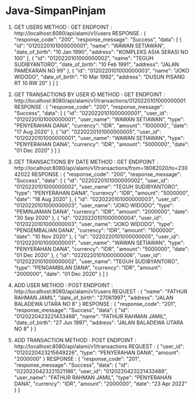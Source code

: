 # Java-SimpanPinjam

1. GET USERS
METHOD : GET
ENDPOINT : http://localhost:8080/api/alami/v1/users
RESPONSE :
{
    "response_code": "200",
    "response_message": "Success",
    "data": [
        {
            "id": "0120220101000000001",
            "name": "WAWAN SETIAWAN",
            "date_of_birth": "10 Jan 1990",
            "address": "KOMPLEKS ASIA SERASI NO 100"
        },
        {
            "id": "0120220101000000002",
            "name": "TEGUH SUDIBYANTORO",
            "date_of_birth": "10 Feb 1991",
            "address": "JALAN PAMEKARAN NO 99"
        },
        {
            "id": "0120220101000000003",
            "name": "JOKO WIDODO",
            "date_of_birth": "10 Mar 1992",
            "address": "DUSUN PISANG RT 10 RW 20"
        }
    ]
}

2. GET TRANSACTIONS BY USER ID
METHOD : GET
ENDPOINT : http://localhost:8080/api/alami/v1/transactions/0120220101000000001
RESPONSE :
{
    "response_code": "200",
    "response_message": "Success",
    "data": [
        {
            "id": "0220220101000000001",
            "user_id": "0120220101000000001",
            "user_name": "WAWAN SETIAWAN",
            "type": "PENYERAHAN DANA",
            "currency": "IDR",
            "amount": "1000000",
            "date": "17 Aug 2020"
        },
        {
            "id": "0220220101000000005",
            "user_id": "0120220101000000001",
            "user_name": "WAWAN SETIAWAN",
            "type": "PENYERAHAN DANA",
            "currency": "IDR",
            "amount": "5000000",
            "date": "01 Dec 2020"
        }
    ]
}

3. GET TRANSACTIONS BY DATE
METHOD : GET
ENDPOINT : http://localhost:8080/api/alami/v1/transactions/from=18082020/to=23042022
RESPONSE :
{
    "response_code": "200",
    "response_message": "Success",
    "data": [
        {
            "id": "0220220101000000002",
            "user_id": "0120220101000000002",
            "user_name": "TEGUH SUDIBYANTORO",
            "type": "PENYERAHAN DANA",
            "currency": "IDR",
            "amount": "5000000",
            "date": "18 Aug 2020"
        },
        {
            "id": "0220220101000000003",
            "user_id": "0120220101000000003",
            "user_name": "JOKO WIDODO",
            "type": "PEMINJAMAN DANA",
            "currency": "IDR",
            "amount": "2000000",
            "date": "30 Sep 2020"
        },
        {
            "id": "0220220101000000004",
            "user_id": "0120220101000000003",
            "user_name": "JOKO WIDODO",
            "type": "PENGEMBALIAN DANA",
            "currency": "IDR",
            "amount": "1000000",
            "date": "10 Nov 2020"
        },
        {
            "id": "0220220101000000005",
            "user_id": "0120220101000000001",
            "user_name": "WAWAN SETIAWAN",
            "type": "PENYERAHAN DANA",
            "currency": "IDR",
            "amount": "5000000",
            "date": "01 Dec 2020"
        },
        {
            "id": "0220220101000000006",
            "user_id": "0120220101000000002",
            "user_name": "TEGUH SUDIBYANTORO",
            "type": "PENGAMBILAN DANA",
            "currency": "IDR",
            "amount": "2000000",
            "date": "01 Dec 2020"
        }
    ]
}

4. ADD USER
METHOD : POST
ENDPOINT : http://localhost:8080/api/alami/v1/users
REQUEST :
{
    "name": "FATHUR RAHMAN JAMIL",
    "date_of_birth": "27061997",
    "address": "JALAN BALADEWA UTARA NO 8"
}
RESPONSE :
{
    "response_code": "201",
    "response_message": "Success",
    "data": {
        "id": "0120220423221433488",
        "name": "FATHUR RAHMAN JAMIL",
        "date_of_birth": "27 Jun 1997",
        "address": "JALAN BALADEWA UTARA NO 8"
    }
}

6. ADD TRANSACTION
METHOD : POST
ENDPOINT : http://localhost:8080/api/alami/v1/transactions
REQUEST :
{
    "user_id": "0120220423215649226",
    "type": "PENYERAHAN DANA",
    "amount": "2000000"
}
RESPONSE :
{
    "response_code": "201",
    "response_message": "Success",
    "data": {
        "id": "0220220423221521186",
        "user_id": "0120220423221433488",
        "user_name": "FATHUR RAHMAN JAMIL",
        "type": "PENYERAHAN DANA",
        "currency": "IDR",
        "amount": "2000000",
        "date": "23 Apr 2022"
    }
}
